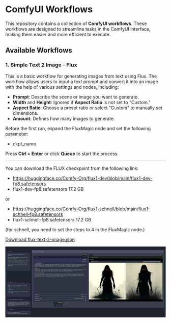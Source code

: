 # ComfyUI Workflows

This repository contains a collection of **ComfyUI workflows**. These workflows are designed to streamline tasks in the ComfyUI interface, making them easier and more efficient to execute.

## Available Workflows

### 1. **Simple Text 2 Image - Flux**

This is a basic workflow for generating images from text using Flux. The workflow allows users to input a text prompt and convert it into an image with the help of various settings and nodes, including:

- **Prompt**: Describe the scene or image you want to generate.
- **Width** and **Height**: Ignored if **Aspect Ratio** is not set to "Custom."
- **Aspect Ratio**: Choose a preset ratio or select "Custom" to manually set dimensions.
- **Amount**: Defines how many images to generate.

Before the first run, expand the FluxMagic node and set the following parameter:
- ckpt_name

Press **Ctrl + Enter** or click **Queue** to start the process.

---
You can download the FLUX checkpoint from the following link:
- https://huggingface.co/Comfy-Org/flux1-dev/blob/main/flux1-dev-fp8.safetensors
- flux1-dev-fp8.safetensors 17.2 GB

or

- https://huggingface.co/Comfy-Org/flux1-schnell/blob/main/flux1-schnell-fp8.safetensors
- flux1-schnell-fp8.safetensors 17.2 GB

(for schnell, you need to set the steps to 4 in the FluxMagic node.)

[Download flux-text-2-image.json](./flux-text-2-image.json)

![Flux Text-to-Image Workflow](static/flux-t2i.png)
